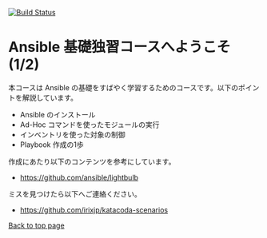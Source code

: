 [![Build Status](https://travis-ci.org/irixjp/katacoda-scenarios.svg?branch=master)](https://travis-ci.org/irixjp/katacoda-scenarios)

# Ansible 基礎独習コースへようこそ (1/2)

本コースは Ansible の基礎をすばやく学習するためのコースです。以下のポイントを解説しています。

- Ansible のインストール
- Ad-Hoc コマンドを使ったモジュールの実行
- インベントリを使った対象の制御
- Playbook 作成の1歩

作成にあたり以下のコンテンツを参考にしています。
- https://github.com/ansible/lightbulb

ミスを見つけたら以下へご連絡ください。
- https://github.com/irixjp/katacoda-scenarios


[Back to top page](https://www.katacoda.com/irixjp)
